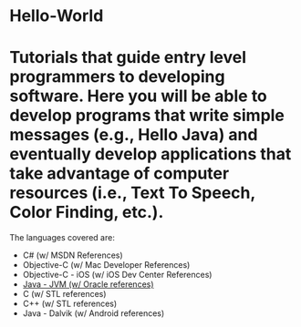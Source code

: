 Hello-World
===========

Tutorials that guide entry level programmers to developing software. Here you will be able to develop programs that write simple messages (e.g., Hello Java) and eventually develop applications that take advantage of computer resources (i.e., Text To Speech, Color Finding, etc.).
======
The languages covered are:
- C# (w/ MSDN References)
- Objective-C (w/ Mac Developer References)
- Objective-C - iOS (w/ iOS Dev Center References)
- [Java - JVM (w/ Oracle references)](https://github.com/cdm2012/Hello-World/wiki/Hello-Java)
- C (w/ STL references)
- C++ (w/ STL references)
- Java - Dalvik (w/ Android references)